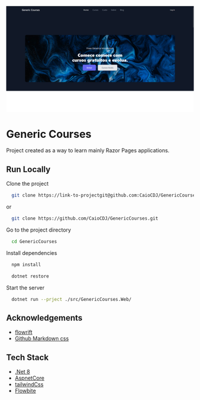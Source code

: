
<img src="./assets/homePage.png">

# Generic Courses

Project created as a way to learn mainly Razor Pages applications.

## Run Locally

Clone the project

```bash
  git clone https://link-to-projectgit@github.com:CaioCDJ/GenericCourses.git
```
or 

```bash
  git clone https://github.com/CaioCDJ/GenericCourses.git
```

Go to the project directory

```bash
  cd GenericCourses
```

Install dependencies

```bash
  npm install
```

```bash
  dotnet restore
```

Start the server

```bash
  dotnet run --prject ./src/GenericCourses.Web/
```


## Acknowledgements

 - [flowrift](https://flowrift.com/)
 - [Github Markdown css](https://github.com/matiassingers/awesome-readme)



## Tech Stack

- [.Net 8]()
- [AspnetCore]()
- [tailwindCss]()
- [Flowbite]()

